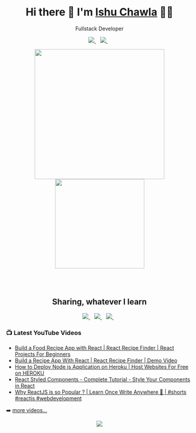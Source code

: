 
<h1 align='center'>
  Hi there 👋  I'm   <a href="https://iamishuchawla.github.io/" target="_blank">
  Ishu Chawla</a> 👨‍💻
</h1>
<p align='center'>
Fullstack Developer
  </p>
<!-- <p align='center'>
  Fullstack Developer at <a href="https://www.leewayhertz.com/software-development-company" target="_blank">Leewayhertz</a>
</p>  -->
<p align='center'>
 
  <a href="https://instagram.com/iamishuchawla" target="_blank">
    <img src="https://img.shields.io/badge/instagram-%23E4405F.svg?&style=for-the-badge&logo=instagram&logoColor=white" />        
  </a>&nbsp;&nbsp;
  <a href="https://twitter.com/iamishuchawla" target="_blank">
    <img src="https://img.shields.io/badge/twitter-%231DA1F2.svg?&style=for-the-badge&logo=twitter&logoColor=white" />        
  </a>&nbsp;&nbsp;
  
</p>
<p align='center'>
  <a href="#"><img src="https://github-readme-stats.vercel.app/api?username=iamishuchawla&show_icons=true&count_private=true&theme=dark" width="350"></a>
  <a href="#"><img src="https://media.giphy.com/media/62PP2yEIAZF6g/giphy.gif" width="241"></a>
</p>
<br/>
<br/>
<h2 align='center'>
  Sharing, whatever I learn 
</h2>
<p align='center'>
  <a href="https://instagram.com/iamishuchawla" target="_blank">
    <img src="https://img.shields.io/badge/instagram-%23E4405F.svg?&style=for-the-badge&logo=instagram&logoColor=white" />        
  </a>&nbsp;&nbsp;
  
  <a href="https://facebook.com/ishuchawla" target="_blank">
    <img src="https://img.shields.io/badge/facebook-%231877F2.svg?&style=for-the-badge&logo=facebook&logoColor=white" />        
  </a>&nbsp;&nbsp;
  
  <a href="https://www.youtube.com/channel/UCbaR6YYn5VGXrR5_f-4tNsA" target="_blank">
    <img src="https://img.shields.io/badge/youtube-%23FF0000.svg?&style=for-the-badge&logo=youtube&logoColor=white" />        
  </a>&nbsp;&nbsp;
  
</p>

### 📺 Latest YouTube Videos

<!-- YOUTUBE:START -->
- [Build a Food Recipe App with React | React Recipe Finder | React Projects For Beginners](https://www.youtube.com/watch?v=z13CWiSkOFU)
- [Build a Recipe App With React | React Recipe Finder | Demo Video](https://www.youtube.com/watch?v=CZlA6CMKhys)
- [How to Deploy Node js Application on Heroku |  Host Websites For Free on HEROKU](https://www.youtube.com/watch?v=PT74YkX38yU)
- [React Styled Components - Complete Tutorial - Style Your Components in React](https://www.youtube.com/watch?v=Hd2rKxucbWw)
- [Why ReactJS is so Popular ? | Learn Once Write Anywhere 🤩 | #shorts #reactjs #webdevelopment](https://www.youtube.com/watch?v=_YiDr9Ec0Og)
<!-- YOUTUBE:END -->

➡️ [more videos...](https://www.youtube.com/channel/UCbaR6YYn5VGXrR5_f-4tNsA)



<p align='center'>
  <a href="#"><img src="https://badges.pufler.dev/visits/iamishuchawla/iamishuchawla"></a>
</p>
